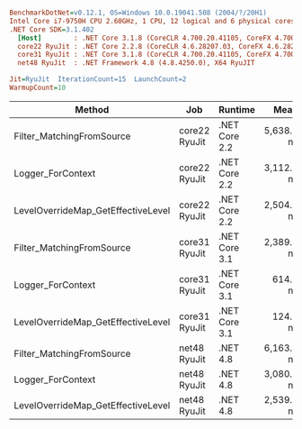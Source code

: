 ``` ini

BenchmarkDotNet=v0.12.1, OS=Windows 10.0.19041.508 (2004/?/20H1)
Intel Core i7-9750H CPU 2.60GHz, 1 CPU, 12 logical and 6 physical cores
.NET Core SDK=3.1.402
  [Host]        : .NET Core 3.1.8 (CoreCLR 4.700.20.41105, CoreFX 4.700.20.41903), X64 RyuJIT
  core22 RyuJit : .NET Core 2.2.8 (CoreCLR 4.6.28207.03, CoreFX 4.6.28208.02), X64 RyuJIT
  core31 RyuJit : .NET Core 3.1.8 (CoreCLR 4.700.20.41105, CoreFX 4.700.20.41903), X64 RyuJIT
  net48 RyuJit  : .NET Framework 4.8 (4.8.4250.0), X64 RyuJIT

Jit=RyuJit  IterationCount=15  LaunchCount=2  
WarmupCount=10  

```
|                             Method |           Job |       Runtime |       Mean |    Error |    StdDev |
|----------------------------------- |-------------- |-------------- |-----------:|---------:|----------:|
|          Filter_MatchingFromSource | core22 RyuJit | .NET Core 2.2 | 5,638.6 ns | 98.19 ns | 146.97 ns |
|                  Logger_ForContext | core22 RyuJit | .NET Core 2.2 | 3,112.5 ns | 15.72 ns |  22.04 ns |
| LevelOverrideMap_GetEffectiveLevel | core22 RyuJit | .NET Core 2.2 | 2,504.8 ns |  7.30 ns |  10.47 ns |
|          Filter_MatchingFromSource | core31 RyuJit | .NET Core 3.1 | 2,389.8 ns | 31.82 ns |  42.49 ns |
|                  Logger_ForContext | core31 RyuJit | .NET Core 3.1 |   614.2 ns |  2.68 ns |   4.01 ns |
| LevelOverrideMap_GetEffectiveLevel | core31 RyuJit | .NET Core 3.1 |   124.2 ns |  0.81 ns |   1.16 ns |
|          Filter_MatchingFromSource |  net48 RyuJit |      .NET 4.8 | 6,163.5 ns | 34.80 ns |  52.08 ns |
|                  Logger_ForContext |  net48 RyuJit |      .NET 4.8 | 3,080.6 ns | 15.17 ns |  22.71 ns |
| LevelOverrideMap_GetEffectiveLevel |  net48 RyuJit |      .NET 4.8 | 2,539.7 ns | 14.01 ns |  19.64 ns |
